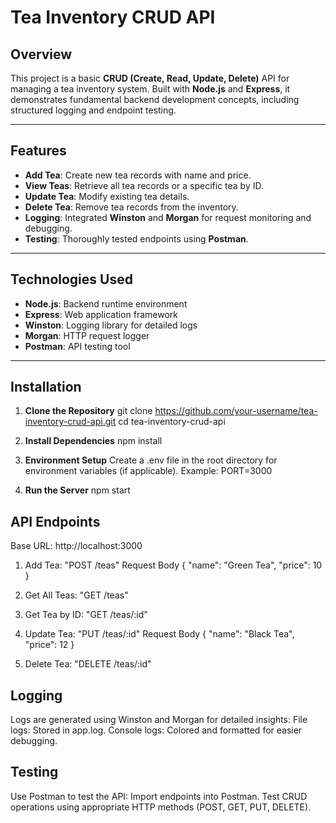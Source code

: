 # Tea Inventory CRUD API

## Overview
This project is a basic **CRUD (Create, Read, Update, Delete)** API for managing a tea inventory system. Built with **Node.js** and **Express**, 
it demonstrates fundamental backend development concepts, including structured logging and endpoint testing.

---

## Features
- **Add Tea**: Create new tea records with name and price.  
- **View Teas**: Retrieve all tea records or a specific tea by ID.  
- **Update Tea**: Modify existing tea details.  
- **Delete Tea**: Remove tea records from the inventory.  
- **Logging**: Integrated **Winston** and **Morgan** for request monitoring and debugging.  
- **Testing**: Thoroughly tested endpoints using **Postman**.

---

## Technologies Used
- **Node.js**: Backend runtime environment  
- **Express**: Web application framework  
- **Winston**: Logging library for detailed logs  
- **Morgan**: HTTP request logger  
- **Postman**: API testing tool  

---

## Installation

1. **Clone the Repository**
   git clone https://github.com/your-username/tea-inventory-crud-api.git
   cd tea-inventory-crud-api

2. **Install Dependencies**
   npm install
3. **Environment Setup**
   Create a .env file in the root directory for environment variables (if applicable). Example: PORT=3000
4. **Run the Server**
   npm start

## API Endpoints
Base URL: http://localhost:3000

1. Add Tea: "POST /teas"
   Request Body
   {
    "name": "Green Tea",
    "price": 10
   }

2. Get All Teas: "GET /teas"

3. Get Tea by ID: "GET /teas/:id"

4. Update Tea: "PUT /teas/:id"
   Request Body
   {
    "name": "Black Tea",
    "price": 12
   }

5. Delete Tea: "DELETE /teas/:id"


## Logging
Logs are generated using Winston and Morgan for detailed insights:
File logs: Stored in app.log.
Console logs: Colored and formatted for easier debugging.

## Testing
Use Postman to test the API:
Import endpoints into Postman.
Test CRUD operations using appropriate HTTP methods (POST, GET, PUT, DELETE).









